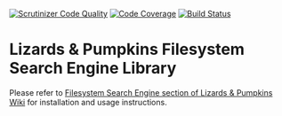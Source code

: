 [![Scrutinizer Code Quality](https://scrutinizer-ci.com/g/lizards-and-pumpkins/lib-search-engine-filesystem/badges/quality-score.png?b=master)](https://scrutinizer-ci.com/g/lizards-and-pumpkins/lib-search-engine-filesystem/?branch=master) [![Code Coverage](https://scrutinizer-ci.com/g/lizards-and-pumpkins/lib-search-engine-filesystem/badges/coverage.png?b=master)](https://scrutinizer-ci.com/g/lizards-and-pumpkins/lib-search-engine-filesystem/?branch=master) [![Build Status](https://scrutinizer-ci.com/g/lizards-and-pumpkins/lib-search-engine-filesystem/badges/build.png?b=master)](https://scrutinizer-ci.com/g/lizards-and-pumpkins/lib-search-engine-filesystem/build-status/master)

# Lizards & Pumpkins Filesystem Search Engine Library

Please refer to [Filesystem Search Engine section of Lizards & Pumpkins Wiki](https://github.com/lizards-and-pumpkins/catalog/wiki/search-engine-filesystem) for installation and usage instructions.
